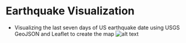 # Earthquake Visualization
* Visualizing the last seven days of US earthquake date using USGS GeoJSON and Leaflet to create the map
![alt text](https://github.com/farhadOmidvar/Earthquake-Visualization/blob/master/images/earthquake.jpg)
